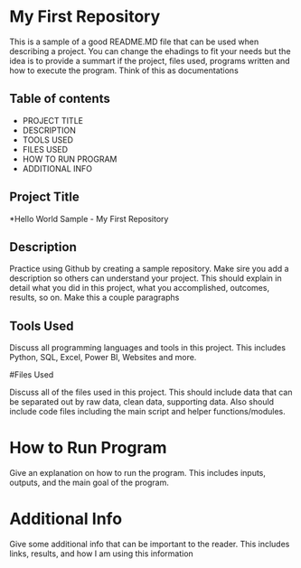 # My First Repository
This is a sample of a good README.MD file that can be used when describing a project. You can change the ehadings to fit your needs but the idea is to provide a summart if the project, files used, programs written and how to execute the program. Think of this as documentations

## Table of contents
- PROJECT TITLE
- DESCRIPTION
- TOOLS USED
- FILES USED
- HOW TO RUN PROGRAM
- ADDITIONAL INFO

## Project Title

*Hello World Sample - My First Repository

## Description

Practice using Github by creating a sample repository. Make sire you add a description so others can understand your project. This should explain in detail what you did in this project, what you accomplished, outcomes, results, so on. Make this a couple paragraphs

## Tools Used

Discuss all programming languages and tools in this project. This includes Python, SQL, Excel, Power BI, Websites and more.

#Files Used

Discuss all of the files used in this project. This should include data that can be separated out by raw data, clean data, supporting data. Also should include code files including the main script and helper functions/modules.

# How to Run Program

Give an explanation on how to run the program. This includes inputs, outputs, and the main goal of the program.

# Additional Info

Give some additional info that can be important to the reader. This includes links, results, and how I am using this information

